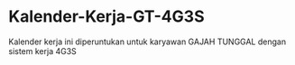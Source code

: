 # Kalender-Kerja-GT-4G3S
Kalender kerja ini diperuntukan untuk karyawan GAJAH TUNGGAL dengan sistem kerja 4G3S
